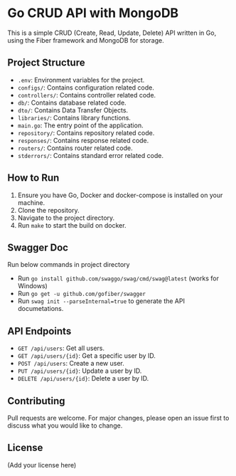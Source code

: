 # Go CRUD API with MongoDB

This is a simple CRUD (Create, Read, Update, Delete) API written in Go, using the Fiber framework and MongoDB for storage.

## Project Structure

- `.env`: Environment variables for the project.
- `configs/`: Contains configuration related code.
- `controllers/`: Contains controller related code.
- `db/`: Contains database related code.
- `dto/`: Contains Data Transfer Objects.
- `libraries/`: Contains library functions.
- `main.go`: The entry point of the application.
- `repository/`: Contains repository related code.
- `responses/`: Contains response related code.
- `routers/`: Contains router related code.
- `stderrors/`: Contains standard error related code.

## How to Run

1. Ensure you have Go, Docker and docker-compose is installed on your machine.
2. Clone the repository.
3. Navigate to the project directory.
4. Run `make` to start the build on docker.

## Swagger Doc

Run below commands in project directory
- Run `go install github.com/swaggo/swag/cmd/swag@latest` (works for Windows)
- Run `go get -u github.com/gofiber/swagger`
- Run `swag init --parseInternal=true` to generate the API documetations.

## API Endpoints

- `GET /api/users`: Get all users.
- `GET /api/users/{id}`: Get a specific user by ID.
- `POST /api/users`: Create a new user.
- `PUT /api/users/{id}`: Update a user by ID.
- `DELETE /api/users/{id}`: Delete a user by ID.

## Contributing

Pull requests are welcome. For major changes, please open an issue first to discuss what you would like to change.

## License

(Add your license here)